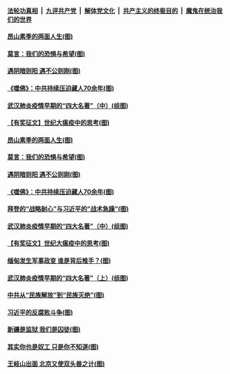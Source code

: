 

####  [法轮功真相](../../../../basic/blob/master/README.md?t=02031901) &nbsp;|&nbsp; [九评共产党](../../../../9ping.md/blob/master/README.md?t=02031901) &nbsp;|&nbsp; [解体党文化](../../../../jtdwh.md/blob/master/README.md?t=02031901)  &nbsp;|&nbsp; [共产主义的终极目的](../../../../gczydzjmd.md/blob/master/README.md?t=02031901) &nbsp;|&nbsp; [魔鬼在统治我们的世界](../../../../mgztzwmdsj.md/blob/master/README.md?t=02031901) 

#### [昂山素季的两面人生(图)](../pages/p4/961264.md?t=02031901) 

#### [莫言：我们的恐惧与希望(图)](../pages/p4/961263.md?t=02031901) 

#### [遇阴暗则阳 遇不公则刚(图)](../pages/p4/961261.md?t=02031901) 

#### [《噬佛》：中共持续压迫藏人70余年(图)](../pages/p4/961253.md?t=02031901) 

#### [武汉肺炎疫情早期的“四大名著”（中）(组图)](../pages/p4/961117.md?t=02031901) 

#### [【有奖征文】世纪大瘟疫中的思考(图)](../pages/p4/961202.md?t=02031901) 


#### [昂山素季的两面人生(图)](../pages/p4/961264.md?t=02031901) 

#### [莫言：我们的恐惧与希望(图)](../pages/p4/961263.md?t=02031901) 

#### [遇阴暗则阳 遇不公则刚(图)](../pages/p4/961261.md?t=02031901) 

#### [《噬佛》：中共持续压迫藏人70余年(图)](../pages/p4/961253.md?t=02031901) 

#### [拜登的“战略耐心”与习近平的“战术急躁”(图)](../pages/p4/961246.md?t=02031901) 

#### [武汉肺炎疫情早期的“四大名著”（中）(组图)](../pages/p4/961117.md?t=02031901) 

#### [【有奖征文】世纪大瘟疫中的思考(图)](../pages/p4/961202.md?t=02031901) 

#### [缅甸发生军事政变 谁是背后推手？(图)](../pages/p4/961197.md?t=02031901) 






#### [武汉肺炎疫情早期的“四大名著”（上）(组图)](../pages/p4/961115.md?t=02031901) 

#### [中共从“民族解放”到“民族灭绝”(图)](../pages/p4/961110.md?t=02031901) 

#### [习近平的反腐败斗争(图)](../pages/p4/961109.md?t=02031901) 

#### [新疆是监狱 我们是囚徒(图)](../pages/p4/961103.md?t=02031901) 

#### [其实你也是奴工 只是你不知道(图)](../pages/p4/961102.md?t=02031901) 

#### [王岐山出面 北京又使双头兽之计(图)](../pages/p4/960993.md?t=02031901) 

